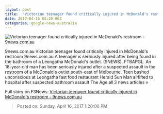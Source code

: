 ```yaml
---
layout: post
title:  "Victorian teenager found critically injured in McDonald's restroom - 9news.com.au"
date: 2017-04-16 08:20:00Z
categories: google-news-australia
---
```


![Victorian teenager found critically injured in McDonald's restroom - 9news.com.au](http://prod.static9.net.au/_/media/2017/04/16/18/17/170416_mcds.ashx)

9news.com.au Victorian teenager found critically injured in McDonald's restroom 9news.com.au A teenager is seriously injured after being found in the bathroom of a Leongatha McDonald's outlet. (9NEWS). FTBAPGL. An 18-year-old man has been seriously injured after a suspected assault in the restroom of a McDonald's outlet south-east of Melbourne. Teen bashed unconscious at Leongatha fast food restaurant Herald Sun Man airlifted to hospital after suspected bathroom assault The Age all 3 news articles »


Full story on F3News: [Victorian teenager found critically injured in McDonald's restroom - 9news.com.au](http://www.f3nws.com/n/hz2PgG)

> Posted on: Sunday, April 16, 2017 1:20:00 PM
